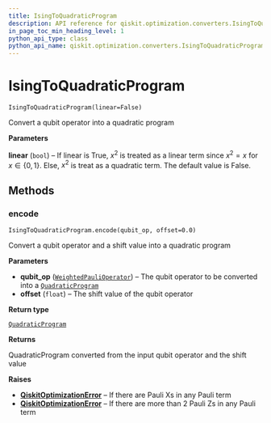 ```yaml
---
title: IsingToQuadraticProgram
description: API reference for qiskit.optimization.converters.IsingToQuadraticProgram
in_page_toc_min_heading_level: 1
python_api_type: class
python_api_name: qiskit.optimization.converters.IsingToQuadraticProgram
---
```


# IsingToQuadraticProgram

<span id="qiskit.optimization.converters.IsingToQuadraticProgram" />

`IsingToQuadraticProgram(linear=False)`

Convert a qubit operator into a quadratic program

**Parameters**

**linear** (`bool`) – If linear is True, $x^2$ is treated as a linear term since $x^2 = x$ for $x \in \{0,1\}$. Else, $x^2$ is treat as a quadratic term. The default value is False.

## Methods

### encode

<span id="qiskit.optimization.converters.IsingToQuadraticProgram.encode" />

`IsingToQuadraticProgram.encode(qubit_op, offset=0.0)`

Convert a qubit operator and a shift value into a quadratic program

**Parameters**

*   **qubit\_op** ([`WeightedPauliOperator`](qiskit.aqua.operators.legacy.WeightedPauliOperator "qiskit.aqua.operators.legacy.weighted_pauli_operator.WeightedPauliOperator")) – The qubit operator to be converted into a [`QuadraticProgram`](qiskit.optimization.problems.QuadraticProgram "qiskit.optimization.problems.quadratic_program.QuadraticProgram")
*   **offset** (`float`) – The shift value of the qubit operator

**Return type**

[`QuadraticProgram`](qiskit.optimization.problems.QuadraticProgram "qiskit.optimization.problems.quadratic_program.QuadraticProgram")

**Returns**

QuadraticProgram converted from the input qubit operator and the shift value

**Raises**

*   [**QiskitOptimizationError**](qiskit.optimization.QiskitOptimizationError "qiskit.optimization.QiskitOptimizationError") – If there are Pauli Xs in any Pauli term
*   [**QiskitOptimizationError**](qiskit.optimization.QiskitOptimizationError "qiskit.optimization.QiskitOptimizationError") – If there are more than 2 Pauli Zs in any Pauli term

